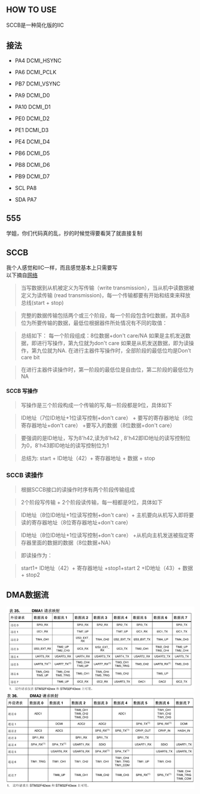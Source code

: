 <!--
 * @Author: QianXu
 * @LastEditors: QianXu
 * @Description: NONE
 * @Date: 2019-03-10 21:52:44
 * @LastEditTime: 2019-04-05 19:56:48
 -->
## HOW TO USE
SCCB是一种简化版的IIC


## 接法
- PA4    DCMI_HSYNC
- PA6    DCMI_PCLK
- PB7    DCMI_VSYNC
- PA9    DCMI_D0
- PA10   DCMI_D1
- PE0    DCMI_D2
- PE1    DCMI_D3
- PE4    DCMI_D4
- PB6    DCMI_D5
- PB8    DCMI_D6
- PB9    DCMI_D7

- SCL    PA8
- SDA    PA7

## 555
学姐，你们代码真的乱，抄的时候觉得要看哭了就直接复制

## SCCB
我个人感觉和IIC一样，而且感觉基本上只需要写   
以下摘自[网络](http://www.cnblogs.com/aslmer/p/5965229.html)
> 当写数据到从机被定义为写传输（write transmission），当从机中读数据被定义为读传输 (read transmission)，每一个传输都要有开始和结束来释放总线(start + stop)

> 完整的数据传输包括两个或三个阶段，每一个阶段包含9位数据，其中高8位为所要传输的数据，最低位根据器件所处情况有不同的取值：

> 总结如下：
> 每一个阶段组成：8位数据+don't care/NA
> 如果是主机发送数据，即进行写操作，第九位就为don't care
> 如果是从机发送数据，即为读操作，第九位就为NA.
> 在进行主器件写操作时，全部阶段的最低位均是Don’t care bit

> 在进行主器件读操作时，第一阶段的最低位是自由位，第二阶段的最低位为NA

#### SCCB 写操作
> 写操作是三个阶段构成一个传输的写,每一阶段都是9位，具体如下

> ID地址（7位ID地址+1位读写控制+don't care） + 要写的寄存器地址（8位寄存器地址+don't care） +要写入的数据（8位数据+don't care）

> 要强调的是ID地址，写为8'h42,读为8'h42 , 8'h42即ID地址的读写控制位为0，8'h43即ID地址的读写控制位为1

> 总结为: start + ID地址（42）+ 寄存器地址 + 数据 + stop
<!--
*写的ID地址不是很懂
-->
### SCCB 读操作
> 根据SCCB接口的读操作时序有两个阶段传输组成

> 2个阶段写传输 + 2个阶段读传输，每一相都是9位，具体如下

>ID地址（8位ID地址+1位读写控制+don't care）+ 主机要向从机写入即将要读的寄存器地址（8位寄存器地址+don't care）

>ID地址（8位ID地址+1位读写控制+don't care） +从机向主机发送被指定寄存器里面的数据的数据（8位数据+NA）

>即读操作为：

>start1+ ID地址（42）+ 寄存器地址 +stop1+start 2 +ID地址（43）+ 数据 + stop2


## DMA数据流
![DMA1](DMA1.jpg)
![DMA2](DMA2.jpg)